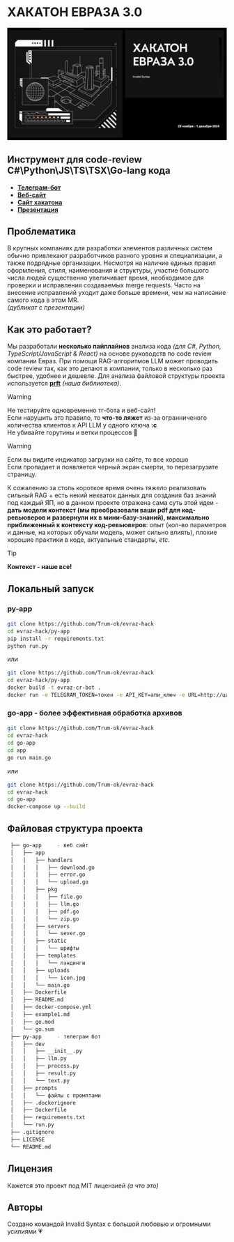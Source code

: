 # ХАКАТОН ЕВРАЗА 3.0
![евраз](/_assets/evraz.jpg)

## Инструмент для code-review C#\Python\JS\TS\TSX\Go-lang кода

- **[Телеграм-бот](https://t.me/EVRAZ_CR_bot)**
- **[Веб-сайт](https://evrasa-dq2203.amvera.io/)**
- **[Сайт хакатона](https://xn--80aaaairqt2ajzt9a.xn--p1ai/)**
- **[Презентация](https://www.figma.com/slides/GzNeGO8u0tvLKLr9V58SVf/%D0%95%D0%B2%D1%80%D0%B0%D0%B7?node-id=1-66&t=eREjkzmXZVj3xbhI-1)**

## Проблематика
В крупных компаниях для разработки элементов различных систем обычно привлекают разработчиков разного уровня и специализации, а также подрядные организации. Несмотря на наличие единых правил оформления, стиля, наименования и структуры, участие большого числа людей существенно увеличивает время, необходимое для проверки и исправления создаваемых merge requests. Часто на внесение исправлений уходит даже больше времени, чем на написание самого кода в этом MR. \
*(дубликат с презентации)*

## Как это работает?
Мы разработали **несколько пайплайнов** анализа кода *(для C#, Python, TypeScript/JavaScript & React)* на основе руководств по code review компании Eвраз. При помощи RAG-алгоритмов LLM может проводить code review так, как это делают в компании, только в несколько раз быстрее, удобнее и дешевле. Для анализа файловой структуры проекта используется **[prft](https://github.com/Trum-ok/project-file-tree)** *(наша библиотека)*.

> [!WARNING]  
> Не тестируйте одновременно тг-бота и веб-сайт! \
> Если нарушить это правило, то **что-то ляжет** из-за огранниченого количества клиентов к API LLM у одного ключа **:c**    
> Не убивайте горутины и ветки процессов 🥺 

> [!WARNING]  
> Если вы видите индикатор загрузки на сайте, то все хорошо \
> Если пропадает и появляется черный экран смерти, то перезагрузите страницу.

К сожалению за столь короткое время очень тяжело реализовать сильный RAG + есть некий нехваток данных для создания баз знаний под каждый ЯП, но в данном проекте отражена сама суть этой идеи - 
**дать модели контекст (мы преобразовали ваши pdf для код-ревьюверов и развернули их в мини-базу-знаний), максимально приближенный к контексту код-ревьюверов**: опыт (кол-во параметров и данные, на которых обучали модель, может сильно влиять), плохие хорошие практики в коде, актуальные стандарты, *etc.*

> [!TIP]
> **Контекст - наше все!**


## Локальный запуск
### py-app
```bash
git clone https://github.com/Trum-ok/evraz-hack
cd evraz-hack/py-app
pip install -r requirements.txt
python run.py 
```
или

```bash
git clone https://github.com/Trum-ok/evraz-hack
cd evraz-hack/py-app
docker build -t evraz-cr-bot .
docker run -e TELEGRAM_TOKEN=токен -e API_KEY=апи_ключ -e URL=http://циферки/v1/completions evraz-cr-bot
```
### go-app - более эффективная обработка архивов
```bash
git clone https://github.com/Trum-ok/evraz-hack
cd evraz-hack
cd go-app
cd app
go run main.go
```
или
```bash
git clone https://github.com/Trum-ok/evraz-hack
cd evraz-hack
cd go-app
docker-compose up --build
```

## Файловая структура проекта
```bash
 ├── go-app     - веб сайт
 │   ├── app
 │   │   ├── handlers
 │   │   │   ├── download.go
 │   │   │   ├── error.go
 │   │   │   └── upload.go
 │   │   ├── pkg
 │   │   │   ├── file.go
 │   │   │   ├── llm.go
 │   │   │   ├── pdf.go
 │   │   │   └── zip.go
 │   │   ├── servers
 │   │   │   └── sever.go
 │   │   ├── static
 │   │   │   └── шрифты
 │   │   ├── templates
 │   │   │   └── лэндинги
 │   │   ├── uploads
 │   │   │   └── icon.jpg
 │   │   └── main.go
 │   ├── Dockerfile
 │   ├── README.md
 │   ├── docker-compose.yml
 │   ├── example1.md
 │   ├── go.mod
 │   └── go.sum
 ├── py-app     - телеграм бот
 │   ├── dev
 │   │   ├── __init__.py
 │   │   ├── llm.py
 │   │   ├── process.py
 │   │   ├── result.py
 │   │   └── text.py
 │   ├── prompts
 │   │   └── файлы с промптами
 │   ├── .dockerignore
 │   ├── Dockerfile
 │   ├── requirements.txt
 │   └── run.py
 ├── .gitignore
 ├── LICENSE
 └── README.md
```

## Лицензия
Кажется это проект под MIT лицензией *(а что это)*

## Авторы
Создано командой Invalid Syntax с большой любовью и огромными усилиями 💗
